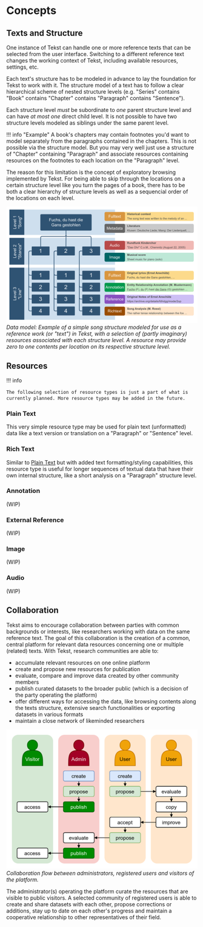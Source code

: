 # Concepts


## Texts and Structure

One instance of Tekst can handle one or more reference texts that can be selected from the user interface. Switching to a different reference text changes the working context of Tekst, including available resources, settings, etc.

Each text's structure has to be modeled in advance to lay the foundation for Tekst to work with it. The structure model of a text has to follow a clear hierarchical scheme of nested structure levels (e.g. "Series" contains "Book" contains "Chapter" contains "Paragraph" contains "Sentence").

Each structure level *must* be subordinate to *one* parent structure level and can have *at most one* direct child level. It is not possible to have two structure levels modeled as siblings under the same parent level.

!!! info "Example"
    A book's chapters may contain footnotes you'd want to model separately from the paragraphs contained in the chapters. This is not possible via the structure model. But you may very well just use a structure of "Chapter" containing "Paragraph" and associate resources containing resources on the footnotes to each location on the "Paragraph" level.

The reason for this limitation is the concept of exploratory browsing implemented by Tekst. For being able to skip through the locations on a certain structure level like you turn the pages of a book, there has to be both a clear hierarchy of structure levels as well as a sequencial order of the locations on each level.

![data model](../assets/data_model_visualization.png)
*Data model: Example of a simple song structure modeled for use as a reference work (or "text") in Tekst, with a selection of (partly imaginary) resources associated with each structure level. A resource may provide zero to one contents per location on its respective structure level.*


## Resources

!!! info

    The following selection of resource types is just a part of what is currently planned. More resource types may be added in the future.

### Plain Text
This very simple resource type may be used for plain text (unformatted) data like a text version or translation on a "Paragraph" or "Sentence" level.

### Rich Text
Similar to [Plain Text](#plain-text) but with added text formatting/styling capabilities, this resource type is useful for longer sequences of textual data that have their own internal structure, like a short analysis on a "Paragraph" structure level.

### Annotation
(WIP)

### External Reference
(WIP)

### Image
(WIP)

### Audio
(WIP)


## Collaboration

Tekst aims to encourage collaboration between parties with common backgrounds or interests, like researchers working with data on the same reference text. The goal of this collaboration is the creation of a common, central platform for relevant data resources concerning one or multiple (related) texts. With Tekst, research communities are able to:

- accumulate relevant resources on one online platform
- create and propose new resources for publication
- evaluate, compare and improve data created by other community members
- publish curated datasets to the broader public (which is a decision of the party operating the platform)
- offer different ways for accessing the data, like browsing contents along the texts structure, extensive search functionalities or exporting datasets in various formats
- maintain a close network of likeminded researchers

![collaboration flow](../assets/collaboration_flow.png)
*Collaboration flow between administrators, registered users and visitors of the platform.*

The administrator(s) operating the platform curate the resources that are visible to public visitors. A selected community of registered users is able to create and share datasets with each other, propose corrections or additions, stay up to date on each other's progress and maintain a cooperative relationship to other representatives of their field.
